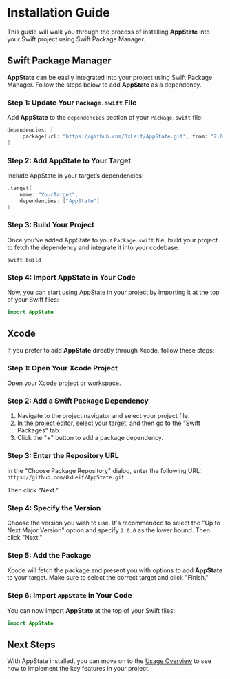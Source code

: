 # Installation Guide

This guide will walk you through the process of installing **AppState** into your Swift project using Swift Package Manager.

## Swift Package Manager

**AppState** can be easily integrated into your project using Swift Package Manager. Follow the steps below to add **AppState** as a dependency.

### Step 1: Update Your `Package.swift` File

Add **AppState** to the `dependencies` section of your `Package.swift` file:

```swift
dependencies: [
    .package(url: "https://github.com/0xLeif/AppState.git", from: "2.0.0")
]
```

### Step 2: Add AppState to Your Target

Include AppState in your target’s dependencies:

```swift
.target(
    name: "YourTarget",
    dependencies: ["AppState"]
)
```

### Step 3: Build Your Project

Once you’ve added AppState to your `Package.swift` file, build your project to fetch the dependency and integrate it into your codebase.

```
swift build
```

### Step 4: Import AppState in Your Code

Now, you can start using AppState in your project by importing it at the top of your Swift files:

```swift
import AppState
```

## Xcode

If you prefer to add **AppState** directly through Xcode, follow these steps:

### Step 1: Open Your Xcode Project

Open your Xcode project or workspace.

### Step 2: Add a Swift Package Dependency

1. Navigate to the project navigator and select your project file.
2. In the project editor, select your target, and then go to the "Swift Packages" tab.
3. Click the "+" button to add a package dependency.

### Step 3: Enter the Repository URL

In the "Choose Package Repository" dialog, enter the following URL: `https://github.com/0xLeif/AppState.git`

Then click "Next."

### Step 4: Specify the Version

Choose the version you wish to use. It's recommended to select the "Up to Next Major Version" option and specify `2.0.0` as the lower bound. Then click "Next."

### Step 5: Add the Package

Xcode will fetch the package and present you with options to add **AppState** to your target. Make sure to select the correct target and click "Finish."

### Step 6: Import `AppState` in Your Code

You can now import **AppState** at the top of your Swift files:

```swift
import AppState
```

## Next Steps

With AppState installed, you can move on to the [Usage Overview](usage-overview.md) to see how to implement the key features in your project.
